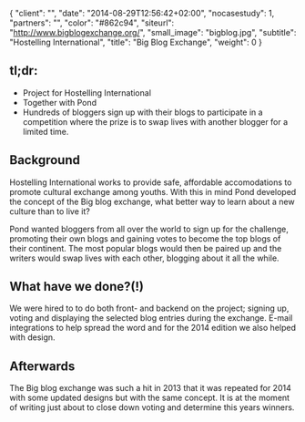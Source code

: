 {
   "client": "",
   "date": "2014-08-29T12:56:42+02:00",
   "nocasestudy": 1,
   "partners": "",
   "color": "#862c94",
   "siteurl": "http://www.bigblogexchange.org/",
   "small_image": "bigblog.jpg",
   "subtitle": "Hostelling International",
   "title": "Big Blog Exchange",
   "weight": 0
}

<h2>tl;dr:</h2>
<ul>
    <li>Project for Hostelling International</li>
    <li>Together with Pond</li>
    <li>Hundreds of bloggers sign up with their blogs to participate in a competition where the prize is to swap lives with another blogger for a limited time.</li>
</ul>

<h2>Background</h2>
<p>
    Hostelling International works to provide safe, affordable accomodations to promote cultural exchange among youths. With this in mind Pond developed the concept of the Big blog exchange, what better way to learn about a new culture than to live it?
</p>
<p>
    Pond wanted bloggers from all over the world to sign up for the challenge, promoting their own blogs and gaining votes to become the top blogs of their continent. The most popular blogs would then be paired up and the writers would swap lives with each other, blogging about it all the while.
</p>
<h2>What have we done?(!)</h2>
<p>
    We were hired to to do both front- and backend on the project; signing up, voting and displaying the selected blog entries during the exchange. E-mail integrations to help spread the word and for the 2014 edition we also helped with design.
</p>

<h2>Afterwards</h2>
<p>
    The Big blog exchange was such a hit in 2013 that it was repeated for 2014 with some updated designs but with the same concept. It is at the moment of writing just about to close down voting and determine this years winners.
</p>

